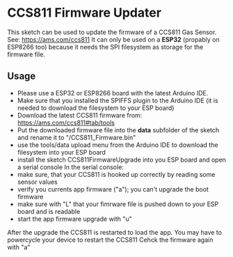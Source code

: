 # CCS811 Firmware Updater
This sketch can be used to update the firmware of a CCS811 Gas Sensor.
See: https://ams.com/ccs811
It can only be used on a **ESP32** (propably on ESP8266 too) because it needs the SPI filesystem as storage for the firmware file.

## Usage
* Please use a ESP32 or ESP8266 board with the latest Arduino IDE.
* Make sure that you installed the SPIFFS plugin to the Arduino IDE (it is needed to download the filesystem to your ESP board)
* Download the latest CCS811 firmware from: https://ams.com/ccs811#tab/tools 
* Put the downloaded firmware file into the **data** subfolder of the sketch and rename it to "/CCS811_Firmware.bin"
* use the tools/data upload menu from the Arduino IDE to download the filesystem into your ESP board
* install the sketch CCS811FirmwareUpgrade into you ESP board and open a serial console
In the serial console:
* make sure, that your CCS811 is hooked up correctly by reading some sensor values
* verify you currents app firmware ("a"); you can't upgrade the boot firmware
* make sure with "L" that your fimrware file is pushed down to your ESP board and is readable
* start the app firmware upgrade with "u"

After the upgrade the CCS811 is restarted to load the app. You may have to powercycle your device to restart the CCS811 
Cehck the firmware again with "a"
